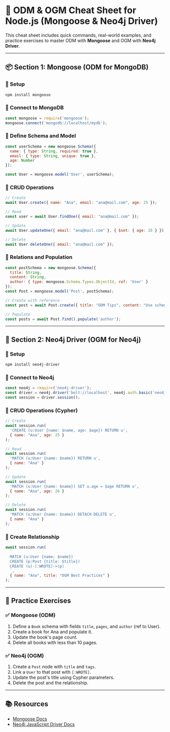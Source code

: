 
# 🧠 ODM & OGM Cheat Sheet for Node.js (Mongoose & Neo4j Driver)

This cheat sheet includes quick commands, real-world examples, and practice exercises to master ODM with **Mongoose** and OGM with **Neo4j Driver**.

---

## 📦 Section 1: Mongoose (ODM for MongoDB)

### 🔧 Setup

```bash
npm install mongoose
```

### 🔗 Connect to MongoDB

```js
const mongoose = require('mongoose');
mongoose.connect('mongodb://localhost/mydb');
```

### 📄 Define Schema and Model

```js
const userSchema = new mongoose.Schema({
  name: { type: String, required: true },
  email: { type: String, unique: true },
  age: Number
});

const User = mongoose.model('User', userSchema);
```

### 🧪 CRUD Operations

```js
// Create
await User.create({ name: "Ana", email: "ana@mail.com", age: 25 });

// Read
const user = await User.findOne({ email: "ana@mail.com" });

// Update
await User.updateOne({ email: "ana@mail.com" }, { $set: { age: 26 } });

// Delete
await User.deleteOne({ email: "ana@mail.com" });
```

### 🔁 Relations and Population

```js
const postSchema = new mongoose.Schema({
  title: String,
  content: String,
  author: { type: mongoose.Schema.Types.ObjectId, ref: 'User' }
});
const Post = mongoose.model('Post', postSchema);

// Create with reference
const post = await Post.create({ title: "ODM Tips", content: "Use schemas!", author: user._id });

// Populate
const posts = await Post.find().populate('author');
```

---

## 🧠 Section 2: Neo4j Driver (OGM for Neo4j)

### 🔧 Setup

```bash
npm install neo4j-driver
```

### 🔗 Connect to Neo4j

```js
const neo4j = require('neo4j-driver');
const driver = neo4j.driver('bolt://localhost', neo4j.auth.basic('neo4j', 'password'));
const session = driver.session();
```

### 🧪 CRUD Operations (Cypher)

```js
// Create
await session.run(
  'CREATE (u:User {name: $name, age: $age}) RETURN u',
  { name: "Ana", age: 25 }
);

// Read
await session.run(
  'MATCH (u:User {name: $name}) RETURN u',
  { name: "Ana" }
);

// Update
await session.run(
  'MATCH (u:User {name: $name}) SET u.age = $age RETURN u',
  { name: "Ana", age: 26 }
);

// Delete
await session.run(
  'MATCH (u:User {name: $name}) DETACH DELETE u',
  { name: "Ana" }
);
```

### 🔗 Create Relationship

```js
await session.run(
  `
  MATCH (u:User {name: $name})
  CREATE (p:Post {title: $title})
  CREATE (u)-[:WROTE]->(p)
  `,
  { name: "Ana", title: "OGM Best Practices" }
);
```

---

## 🎯 Practice Exercises

### ✅ Mongoose (ODM)
1. Define a `Book` schema with fields `title`, `pages`, and `author` (ref to User).
2. Create a book for Ana and populate it.
3. Update the book's page count.
4. Delete all books with less than 10 pages.

### ✅ Neo4j (OGM)
1. Create a `Post` node with `title` and `tags`.
2. Link a `User` to that post with `[:WROTE]`.
3. Update the post's title using Cypher parameters.
4. Delete the post and the relationship.

---

## 📚 Resources

- [Mongoose Docs](https://mongoosejs.com/docs/)
- [Neo4j JavaScript Driver Docs](https://neo4j.com/docs/javascript-manual/)

